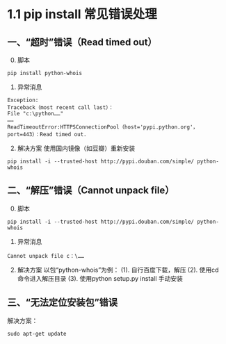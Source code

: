 # 1.1 pip install 常见错误处理
## 一、“超时”错误（Read timed out）
0. 脚本
```
pip install python-whois
```
1. 异常消息
```
Exception:
Traceback（most recent call last）：
File "c:\python……"
……
ReadTimeoutError:HTTPSConnectionPool（host='pypi.python.org'，port=443）：Read timed out.
```
2. 解决方案
使用国内镜像（如豆瓣）重新安装
```
pip install -i --trusted-host http://pypi.douban.com/simple/ python-whois
```

## 二、“解压”错误（Cannot unpack file）
0. 脚本
```
pip install -i --trusted-host http://pypi.douban.com/simple/ python-whois
```
1. 异常消息
```
Cannot unpack file c：\……
```
2. 解决方案
以包“python-whois”为例：
 (1). 自行百度下载，解压
 (2). 使用cd 命令进入解压目录
 (3). 使用python setup.py install 手动安装

## 三、“无法定位安装包”错误
解决方案：
```
sudo apt-get update
```